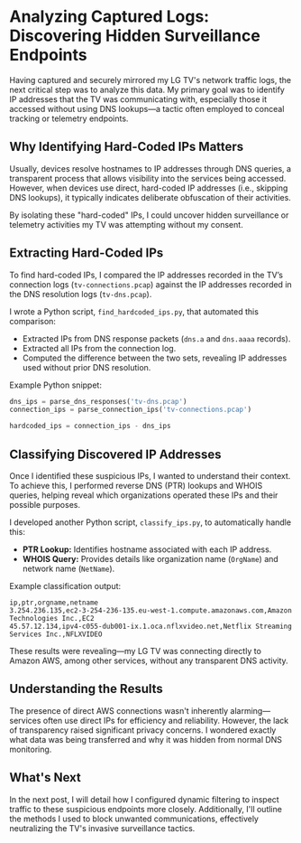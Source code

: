 # Analyzing Captured Logs: Discovering Hidden Surveillance Endpoints

Having captured and securely mirrored my LG TV's network traffic logs, the next critical step was to analyze this data. My primary goal was to identify IP addresses that the TV was communicating with, especially those it accessed without using DNS lookups—a tactic often employed to conceal tracking or telemetry endpoints.

## Why Identifying Hard-Coded IPs Matters

Usually, devices resolve hostnames to IP addresses through DNS queries, a transparent process that allows visibility into the services being accessed. However, when devices use direct, hard-coded IP addresses (i.e., skipping DNS lookups), it typically indicates deliberate obfuscation of their activities.

By isolating these "hard-coded" IPs, I could uncover hidden surveillance or telemetry activities my TV was attempting without my consent.

## Extracting Hard-Coded IPs

To find hard-coded IPs, I compared the IP addresses recorded in the TV’s connection logs (`tv-connections.pcap`) against the IP addresses recorded in the DNS resolution logs (`tv-dns.pcap`).

I wrote a Python script, `find_hardcoded_ips.py`, that automated this comparison:

- Extracted IPs from DNS response packets (`dns.a` and `dns.aaaa` records).
- Extracted all IPs from the connection log.
- Computed the difference between the two sets, revealing IP addresses used without prior DNS resolution.

Example Python snippet:

```python
dns_ips = parse_dns_responses('tv-dns.pcap')
connection_ips = parse_connection_ips('tv-connections.pcap')

hardcoded_ips = connection_ips - dns_ips
```

## Classifying Discovered IP Addresses

Once I identified these suspicious IPs, I wanted to understand their context. To achieve this, I performed reverse DNS (PTR) lookups and WHOIS queries, helping reveal which organizations operated these IPs and their possible purposes.

I developed another Python script, `classify_ips.py`, to automatically handle this:

- **PTR Lookup:** Identifies hostname associated with each IP address.
- **WHOIS Query:** Provides details like organization name (`OrgName`) and network name (`NetName`).

Example classification output:

```csv
ip,ptr,orgname,netname
3.254.236.135,ec2-3-254-236-135.eu-west-1.compute.amazonaws.com,Amazon Technologies Inc.,EC2
45.57.12.134,ipv4-c055-dub001-ix.1.oca.nflxvideo.net,Netflix Streaming Services Inc.,NFLXVIDEO
```

These results were revealing—my LG TV was connecting directly to Amazon AWS, among other services, without any transparent DNS activity.

## Understanding the Results

The presence of direct AWS connections wasn't inherently alarming—services often use direct IPs for efficiency and reliability. However, the lack of transparency raised significant privacy concerns. I wondered exactly what data was being transferred and why it was hidden from normal DNS monitoring.

## What's Next

In the next post, I will detail how I configured dynamic filtering to inspect traffic to these suspicious endpoints more closely. Additionally, I'll outline the methods I used to block unwanted communications, effectively neutralizing the TV's invasive surveillance tactics.


